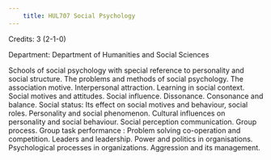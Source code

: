 ```yaml
---
    title: HUL707 Social Psychology
---
```

Credits: 3 (2-1-0)

Department: Department of Humanities and Social Sciences

Schools of social psychology with special reference to personality and social structure. The problems and methods of social psychology. The association motive. Interpersonal attraction. Learning in social context. Social motives and attitudes. Social influence. Dissonance. Consonance and balance. Social status: Its effect on social motives and behaviour, social roles. Personality and social phenomenon. Cultural influences on personality and social behaviour. Social perception communication. Group process. Group task performance : Problem solving co-operation and competition. Leaders and leadership. Power and politics in organisations. Psychological processes in organizations. Aggression and its management.